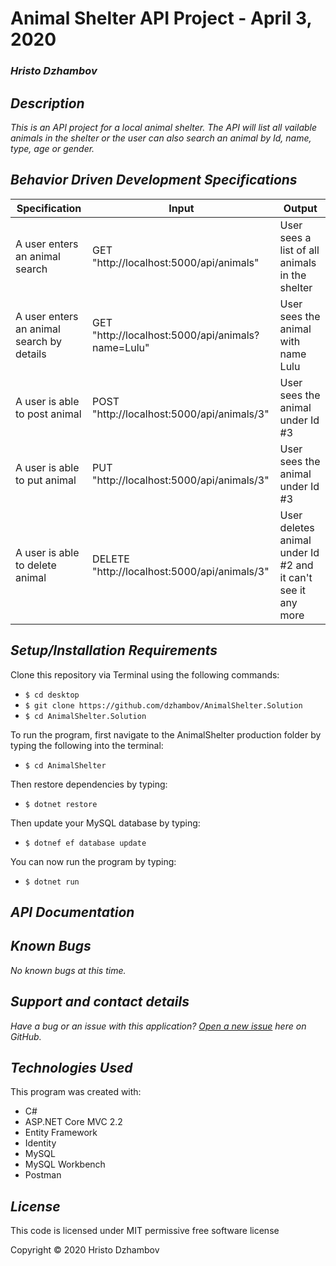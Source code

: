 # Animal Shelter API Project - April 3, 2020

### _Hristo Dzhambov_

## _Description_

_This is an API project for a local animal shelter. The API will list all vailable animals in the shelter or the user can also search an animal by Id, name, type, age or gender._

## _Behavior Driven Development Specifications_

| Specification             | Input 	|     Output      |
|-------------------------	|-------	|----------------	|
|A user enters an animal search | GET "http://localhost:5000/api/animals"   | User sees a list of all animals in the shelter |
|A user enters an animal search by details | GET "http://localhost:5000/api/animals?name=Lulu"   | User sees the animal with name Lulu |
|A user is able to post animal | POST "http://localhost:5000/api/animals/3"   | User sees the animal under Id #3 |
|A user is able to put animal | PUT "http://localhost:5000/api/animals/3"   | User sees the animal under Id #3 |
|A user is able to delete animal | DELETE "http://localhost:5000/api/animals/3"   | User deletes animal under Id #2 and it can't see it any more |





## _Setup/Installation Requirements_

Clone this repository via Terminal using the following commands:
* ```$ cd desktop```
* ```$ git clone https://github.com/dzhambov/AnimalShelter.Solution```
* ```$ cd AnimalShelter.Solution```

To run the program, first navigate to the AnimalShelter production folder by typing the following into the terminal: 

* ```$ cd AnimalShelter```

Then restore dependencies by typing:
* ```$ dotnet restore```

Then update your MySQL database by typing: 
* ```$ dotnef ef database update```

You can now run the program by typing:
* ```$ dotnet run```

## _API Documentation_



## _Known Bugs_

_No known bugs at this time._

## _Support and contact details_

_Have a bug or an issue with this application? [Open a new issue](https://github.com/dzhambov/PierreBakery/issues) here on GitHub._

## _Technologies Used_

This program was created with:

* C#
* ASP.NET Core MVC 2.2
* Entity Framework
* Identity 
* MySQL
* MySQL Workbench 
* Postman

## _License_

This code is licensed under MIT permissive free software license

Copyright &copy; 2020 Hristo Dzhambov